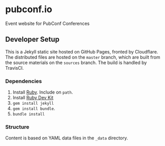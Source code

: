 # pubconf.io
Event website for PubConf Conferences

## Developer Setup

This is a Jekyll static site hosted on GitHub Pages, fronted by Cloudflare. The distributed files are hosted on the `master` branch, which are built from the source materials on the `sources` branch. The build is handled by TravisCI.

### Dependencies

1. Install [Ruby](http://rubyinstaller.org/). Include on `path`.
2. Install [Ruby Dev Kit](https://github.com/oneclick/rubyinstaller/wiki/Development-Kit)
3. `gem install jekyll`
4. `gem install bundle`.
5. `bundle install`

### Structure

Content is based on YAML data files in the `_data` directory.
